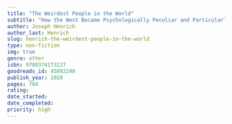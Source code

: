 ```yaml
---
title: "The Weirdest People in the World"
subtitle: "How the West Became Psychologically Peculiar and Particularly Prosperous"
author: Joseph Henrich
author_last: Henrich
slug: henrich-the-weirdest-people-in-the-world
type: non-fiction
img: true
genre: other
isbn: 9780374173227
goodreads_id: 45892248
publish_year: 2020
pages: 704
rating: 
date_started:
date_completed:
priority: high
---
```

